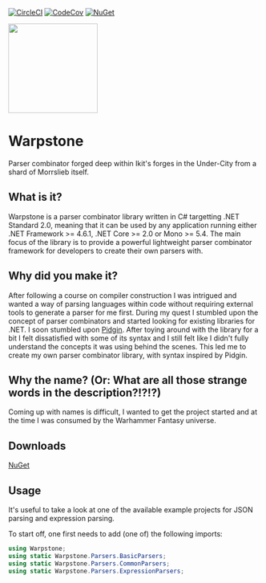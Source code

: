 [![CircleCI](https://circleci.com/gh/CptWesley/Warpstone.svg?style=shield)](https://circleci.com/gh/CptWesley/Warpstone)
[![CodeCov](https://codecov.io/gh/CptWesley/Warpstone/branch/master/graph/badge.svg)](https://codecov.io/gh/CptWesley/Warpstone/)
[![NuGet](https://img.shields.io/nuget/v/Warpstone.svg)](https://www.nuget.org/packages/Warpstone/)  

<img src="https://raw.githubusercontent.com/CptWesley/Warpstone/master/logo_1024x1024.png" width="178" height="178">

# Warpstone
Parser combinator forged deep within Ikit's forges in the Under-City from a shard of Morrslieb itself.

## What is it?
Warpstone is a parser combinator library written in C# targetting .NET Standard 2.0, meaning that it can be used by any application running either .NET Framework >= 4.6.1, .NET Core >= 2.0 or Mono >= 5.4.
The main focus of the library is to provide a powerful lightweight parser combinator framework for developers to create their own parsers with.

## Why did you make it?
After following a course on compiler construction I was intrigued and wanted a way of parsing languages within code without requiring external tools to generate a parser for me first.
During my quest I stumbled upon the concept of parser combinators and started looking for existing libraries for .NET.
I soon stumbled upon [Pidgin](https://github.com/benjamin-hodgson/Pidgin).
After toying around with the library for a bit I felt dissatisfied with some of its syntax and I still felt like I didn't fully understand the concepts it was using behind the scenes.
This led me to create my own parser combinator library, with syntax inspired by Pidgin.

## Why the name? (Or: What are all those strange words in the description?!?!?)
Coming up with names is difficult, I wanted to get the project started and at the time I was consumed by the Warhammer Fantasy universe.

## Downloads
[NuGet](https://www.nuget.org/packages/Warpstone/)

## Usage
It's useful to take a look at one of the available example projects for JSON parsing and expression parsing.

To start off, one first needs to add (one of) the following imports:
```cs
using Warpstone;
using static Warpstone.Parsers.BasicParsers;
using static Warpstone.Parsers.CommonParsers;
using static Warpstone.Parsers.ExpressionParsers;
```
